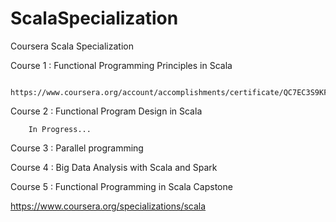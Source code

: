 # ScalaSpecialization
Coursera Scala Specialization

Course 1 : Functional Programming Principles in Scala

		https://www.coursera.org/account/accomplishments/certificate/QC7EC3S9KFTC
	
Course 2 : Functional Program Design in Scala
  
		In Progress...

Course 3 : Parallel programming

Course 4 : Big Data Analysis with Scala and Spark

Course 5 : Functional Programming in Scala Capstone


https://www.coursera.org/specializations/scala
